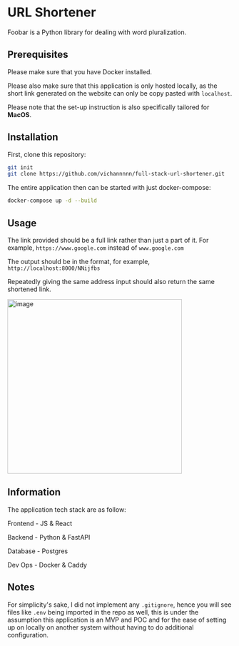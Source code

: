 # URL Shortener

Foobar is a Python library for dealing with word pluralization.

## Prerequisites

Please make sure that you have Docker installed. 

Please also make sure that this application is only hosted locally, as the short link generated on the website can only be copy pasted with `localhost`.

Please note that the set-up instruction is also specifically tailored for **MacOS**.

## Installation

First, clone this repository:

```bash
git init
git clone https://github.com/vichannnnn/full-stack-url-shortener.git
```

The entire application then can be started with just docker-compose:

```bash
docker-compose up -d --build
```

## Usage

The link provided should be a full link rather than just a part of it. For example, `https://www.google.com` instead of `www.google.com`

The output should be in the format, for example, `http://localhost:8000/NNijfbs`

Repeatedly giving the same address input should also return the same shortened link.

<img width="391" alt="image" src="https://user-images.githubusercontent.com/54580948/194596838-e69446d3-65a2-4d43-8deb-6ce7154181c2.png">


## Information

The application tech stack are as follow:

Frontend - JS & React 

Backend - Python & FastAPI

Database - Postgres

Dev Ops - Docker & Caddy



## Notes
For simplicity's sake, I did not implement any `.gitignore`, hence you will see files like `.env` being imported in the repo as well, this is under the assumption this application is an MVP and POC and for the ease of setting up on locally on another system without having to do additional configuration.
